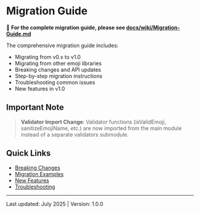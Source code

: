 # Migration Guide

📖 **For the complete migration guide, please see [docs/wiki/Migration-Guide.md](docs/wiki/Migration-Guide.md)**

The comprehensive migration guide includes:

- Migrating from v0.x to v1.0
- Migrating from other emoji libraries  
- Breaking changes and API updates
- Step-by-step migration instructions
- Troubleshooting common issues
- New features in v1.0

## Important Note

> **Validator Import Change**: Validator functions (isValidEmoji, sanitizeEmojiName, etc.) are now
> imported from the main module instead of a separate validators submodule.

## Quick Links

- [Breaking Changes](docs/wiki/Migration-Guide.md#breaking-changes)
- [Migration Examples](docs/wiki/Migration-Guide.md#migration-examples)
- [New Features](docs/wiki/Migration-Guide.md#new-features-in-v10)
- [Troubleshooting](docs/wiki/Migration-Guide.md#troubleshooting-migration)

---

Last updated: July 2025 | Version: 1.0.0
